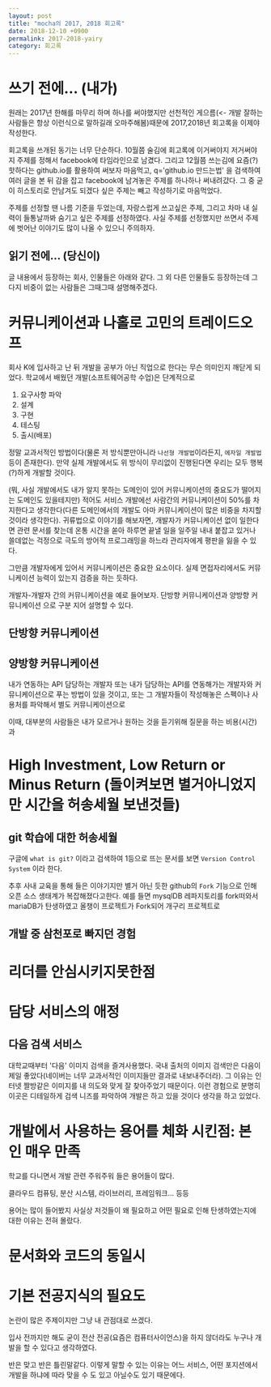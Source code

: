 ```yaml
---
layout: post
title: "mocha의 2017, 2018 회고록"
date: 2018-12-10 +0900
permalink: 2017-2018-yairy
category: 회고록
---
```


# 쓰기 전에... (내가)
원래는 2017년 한해를 마무리 하며 하나를 써야했지만 선천적인 게으름(<- 개발 잘하는 사람들은 항상 이런식으로 말하길래 오마주해봄)때문에 2017,2018년 회고록을 이제야 작성한다.

회고록을 쓰개된 동기는 너무 단순하다. 10월쯤 술김에 회고록에 이거써야지 저거써야지 주제를 정해서 facebook에 타임라인으로 남겼다. 그리고 12월쯤 쓰는김에 요즘(?) 핫하다는 github.io를 활용하여 써보자 마음먹고, q='github.io 만드는법' 을 검색하여 여러 글을 본 뒤 감을 잡고 facebook에 남겨놓은 주제를 하나하나 써내려걌다. 그 중 굳이 히스토리로 안남겨도 되겠다 싶은 주제는 빼고 작성하기로 마음먹었다. 

주제를 선정할 땐 나름 기준을 두었는데, 자랑스럽게 쓰고싶은 주제, 그리고 차마 내 실력이 들통날까봐 숨기고 싶은 주제를 선정하였다. 사실 주제를 선정했지만 쓰면서 주제에 벗어난 이야기도 많이 나올 수 있으니 주의하자.

## 읽기 전에... (당신이)
글 내용에서 등장하는 회사, 인물들은 아래와 같다. 그 외 다른 인물들도 등장하는데 그다지 비중이 없는 사람들은 그때그때 설명해주겠다.

# 커뮤니케이션과 나홀로 고민의 트레이드오프
회사 K에 입사하고 난 뒤 개발을 공부가 아닌 직업으로 한다는 무슨 의미인지 깨닫게 되었다. 학교에서 배웠던 개발(소프트웨어공학 수업)은 단계적으로

1. 요구사항 파악
2. 설계
3. 구현
4. 테스팅
5. 출시(배포)

정말 교과서적인 방법이다(물론 저 방식뿐만아니라 `나선형 개발법`이라든지, `에자일 개발법` 등이 존재한다). 만약 실제 개발에서도 위 방식이 무리없이 진행된다면 우리는 모두 행복(?)하게 개발할 것이다. 

(뭐, 사실 개발에서도 내가 알지 못하는 도메인이 있어 커뮤니케이션의 중요도가 떨어지는 도메인도 있을테지만) 적어도 서비스 개발에선 사람간의 커뮤니케이션이 50%를 차지한다고 생각한다(다른 도메인에서의 개발도 아마 커뮤니케이션이 많은 비중을 차지할 것이라 생각한다). 귀류법으로 이야기를 해보자면, 개발자가 커뮤니케이션 없이 일한다면 관련 문서를 찾는데 온통 시간을 쏟아 하루면 끝낼 일을 일주일 내내 붙잡고 있거나 쓸데없는 걱정으로 극도의 방어적 프로그래밍을 하느라 관리자에게 평판을 잃을 수 있다.

그만큼 개발자에게 있어서 커뮤니케이션은 중요한 요소이다. 실제 면접자리에서도 커뮤니케이션 능력이 있는지 검증을 하는 듯하다.

개발자-개발자 간의 커뮤니케이션을 예로 들어보자. 단방향 커뮤니케이션과 양방향 커뮤니케이션 으로 구분 지어 설명할 수 있다.

## 단방향 커뮤니케이션

## 양방향 커뮤니케이션
내가 연동하는 API 담당하는 개발자 또는 내가 담당하는 API를 연동해가는 개발자와 커뮤니케이션으로 푸는 방법이 있을 것이고, 또는 그 개발자들이 작성해놓은 스펙이나 사용처를 파악해서 별도 커뮤니케이션으로 

이때, 대부분의 사람들은 내가 모르거나 원하는 것을 듣기위해 질문을 하는 비용(시간)과 

# High Investment, Low Return or Minus Return (돌이켜보면 별거아니었지만 시간을 허송세월 보낸것들)
## git 학습에 대한 허송세월  
구글에 `what is git?` 이라고 검색하여 1등으로 뜨는 문서를 보면 `Version Control System` 이라 한다.

추후 사내 교육을 통해 들은 이야기지만 별거 아닌 듯한 github의 `Fork` 기능으로 인해 오픈 소스 생태계가 복잡해졌다고한다. 예를 들면 mysqlDB 레파지토리를 fork떠와서 mariaDB가 탄생하였고 올챙이 프로젝트가 Fork되어 개구리 프로젝트로 

## 개발 중 삼천포로 빠지던 경험

# 리더를 안심시키지못한점

# 담당 서비스의 애정
## 다음 검색 서비스
대학교때부터 '다음' 이미지 검색을 즐겨사용했다. 국내 출처의 이미지 검색만은 다음이 제일 좋았다(네이버는 너무 교과서적인 이미지들만 결과로 내보내주더라). 그 이유는 인터넷 짤방같은 이미지를 내 의도와 맞게 잘 찾아주었기 때문이다. 이런 경험으로 분명히 이곳은 디테일하게 검색 니즈를 파악하여 개발은 하고 있을 것이다 생각을 하고 있었다.

# 개발에서 사용하는 용어를 체화 시킨점: 본인 매우 만족
학교를 다니면서 개발 관련 주워주워 들은 용어들이 많다.

클라우드 컴퓨팅, 분산 시스템, 라이브러리, 프레임워크... 등등

용어는 많이 들어봤지 사실상 저것들이 왜 필요하고 어떤 필요로 인해 탄생하였는지에 대한 이유는 전혀 몰랐다. 

# 문서화와 코드의 동일시


# 기본 전공지식의 필요도
논란이 많은 주제이지만 그냥 내 관점대로 쓰겠다. 

입사 전까지만 해도 굳이 전산 전공(요즘은 컴퓨터사이언스)을 하지 않더라도 누구나 개발을 할 수 있다고 생각하였다.

반은 맞고 반은 틀린말같다. 이렇게 말할 수 있는 이유는 어느 서비스, 어떤 포지션에서 개발을 하냐에 따라 맞을 수 도 있고 아닐수도 있기 때문에다. 
